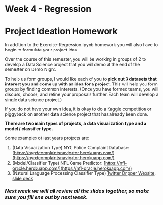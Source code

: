 # Week 4 - Regression

# Project Ideation Homework
In addition to the Exercise-Regression.ipynb homework you will also have to begin to formulate your project idea.

Over the course of this semester, you will be working in groups of 2 to develop a Data Science project that you will demo at the end of the semester on Demo Night.

To help us form groups, I would like each of you to __pick out 3 datasets that interest you and come up with an idea for a project__.  This will help you form groups by finding common interests. (Once you have formed teams, you will discuss, choose, and refine your proposals further. Each team will develop a single data science project.) 

If you do not have your own idea, it is okay to do a Kaggle competition or piggyback on another data science project that has already been done.  

__There are two main types of projects, a data visualization type and a model / classifier type.__

Some examples of last years projects are:
1. (Data Visualization Type) NYC Police Complaint Database: [https://nypdcomplaintsnavigator.herokuapp.com/](https://nypdcomplaintsnavigator.herokuapp.com/)
2. (Model/Classifier Type) NFL Game Predictor: [https://nfl-oracle.herokuapp.com/](https://nfl-oracle.herokuapp.com/)
3. (Natural Language Processing Classifier Type) [Twitter Dripper Website](https://twitter-dripper2.herokuapp.com/), [slide deck](https://docs.google.com/presentation/d/1hzPLwZB2_8sgBmGd5GBRK9qzXqb0ZOlHRF9CrsQmwVw/edit?usp=sharing)

### __***Next week we will all review all the slides together, so make sure you fill one out by next week.***__